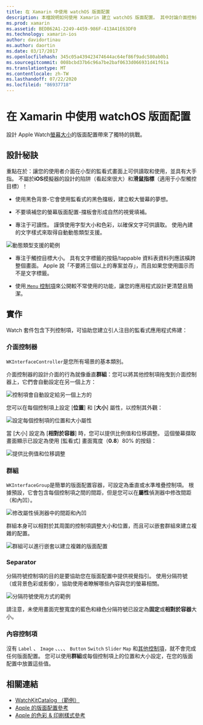 ```yaml
---
title: 在 Xamarin 中使用 watchOS 版面配置
description: 本檔說明如何使用 Xamarin 建立 watchOS 版面配置。 其中討論介面控制器、群組、分隔符號和內容控制項。
ms.prod: xamarin
ms.assetid: BEDB62A1-2249-4459-986F-413A41E63DF0
ms.technology: xamarin-ios
author: davidortinau
ms.author: daortin
ms.date: 03/17/2017
ms.openlocfilehash: 345c05a439423474644ac64ef86f9adc580ab0b1
ms.sourcegitcommit: 008bcbd37b6c96a7be2baf0633d066931d41f61a
ms.translationtype: MT
ms.contentlocale: zh-TW
ms.lasthandoff: 07/22/2020
ms.locfileid: "86937718"
---
```

# <a name="working-with-watchos-layout-in-xamarin"></a>在 Xamarin 中使用 watchOS 版面配置

設計 Apple Watch[螢幕大小](~/ios/watchos/app-fundamentals/screen-sizes.md)的版面配置帶來了獨特的挑戰。

## <a name="design-tips"></a>設計秘訣

重點在於：讓您的使用者介面在小型的監看式畫面上可供讀取和使用，並具有大手指。 不屬於**iOS**模擬器的設計的陷阱（看起來很大）和**滑鼠指標**（適用于小型觸控目標）！

- 使用黑色背景-它會使用監看式的黑色擋板，建立較大螢幕的夢想。

- 不要填補您的螢幕版面配置-擋板會形成自然的視覺填補。

- 專注于可讀性。 謹慎使用字型大小和色彩，以確保文字可供讀取。 使用內建的文字樣式來取得自動動態類型支援。

![動態類型支援的範例](layout-images/type.png)

- 專注于觸控目標大小。 具有文字標籤的按鈕/tappable 資料表資料列應該橫跨整個畫面。 Apple 說「不要將三個以上的專案並存」，而且如果您使用圖示而不是文字標籤。

- 使用[ `Menu` 控制項](~/ios/watchos/user-interface/menu.md)來公開較不常使用的功能，讓您的應用程式設計更清楚且簡潔。

## <a name="implementation"></a>實作

Watch 套件包含下列控制項，可協助您建立引人注目的監看式應用程式佈建：

### <a name="interface-controller"></a>介面控制器

`WKInterfaceController`是您所有場景的基本類別。

介面控制器的設計介面的行為就像垂直**群組**：您可以將其他控制項拖曳到介面控制器上，它們會自動設定在另一個上方：

![控制項會自動設定給另一個上方的](layout-images/controller-scene.png)

您可以在每個控制項上設定 [**位置**] 和 [**大小**] 屬性，以控制其外觀：

![設定每個控制項的位置和大小屬性](layout-images/positionsize-attributes.png)

當 [大小] 設定為 [**相對於容器**] 時，您可以提供比例值和位移調整。 這個螢幕擷取畫面顯示已設定為使用 [監看式] 畫面寬度（**0.8**）80% 的按鈕：

![提供比例值和位移調整](layout-images/button-attributes.png)

### <a name="group"></a>群組

`WKInterfaceGroup`是簡單的版面配置容器，可設定為垂直或水準堆疊控制項。 根據預設，它會包含每個控制項之間的間距，但是您可以在**屬性**偵測器中修改間距（和內凹）。

![修改屬性偵測器中的間距和內凹](layout-images/group-attributes.png)

群組本身可以相對於其周圍的控制項調整大小和位置，而且可以嵌套群組來建立複雜的配置。

![群組可以進行嵌套以建立複雜的版面配置](layout-images/group-scene.png)

### <a name="separator"></a>Separator

分隔符號控制項的目的是要協助您在版面配置中提供視覺指引。 使用分隔符號（或背景色彩或影像），協助使用者瞭解哪些內容與您的螢幕相關。

![分隔符號使用方式的範例](layout-images/separator-scene.png)

請注意，未使用畫面完整寬度的藍色和綠色分隔符號已設定為**固定**或**相對於容器**大小。

### <a name="content-controls"></a>內容控制項

沒有 `Label` 、 `Image` 、、、、 `Button` `Switch` `Slider` `Map` 和[其他控制項](~/ios/watchos/user-interface/index.md)，就不會完成任何版面配置。
您可以使用**群組**或每個控制項上的位置和大小設定，在您的版面配置中放置這些值。

## <a name="related-links"></a>相關連結

- [WatchKitCatalog （範例）](https://docs.microsoft.com/samples/xamarin/ios-samples/watchos-watchkitcatalog)
- [Apple 的版面配置參考](https://developer.apple.com/library/prerelease/ios/documentation/UserExperience/Conceptual/WatchHumanInterfaceGuidelines/Layout.html)
- [Apple 的色彩 & 印刷樣式參考](https://developer.apple.com/library/prerelease/ios/documentation/UserExperience/Conceptual/WatchHumanInterfaceGuidelines/ColorandTypography.html)
